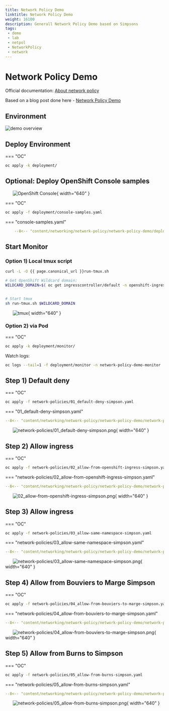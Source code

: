 ```yaml
---
title: Network Policy Demo
linktitle: Network Policy Demo
weight: 16100
description: Generall Network Policy Demo based on Simpsons
tags:
 - demo
 - lab
 - netpol
 - NetworkPolicy
 - network
---
```


# Network Policy Demo

Official documentation: [About network policy
](https://docs.openshift.com/container-platform/latest/networking/network_policy/about-network-policy.html)


Based on a blog post done here - [Network Policy Demo](https://examples.openshift.pub/networking/network-policy/OpenShiftSDN/​)


## Environment

![demo overview](demo-overview-v2.png)

## Deploy Environment

=== "OC"

```bash
oc apply -k deployment/
```

## Optional: Deploy OpenShift Console samples

&nbsp;&nbsp;&nbsp;&nbsp;&nbsp;&nbsp;![OpenShift Console](ocp-console.png){ width="640" }

=== "OC"

```bash
oc apply -f deployment/console-samples.yaml
```

=== "console-samples.yaml"

```yaml
    --8<-- "content/networking/network-policy/network-policy-demo/deployment/console-samples.yaml"
```


## Start Monitor

### Option 1) Local tmux script

```bash
curl -L -O {{ page.canonical_url }}run-tmux.sh

# Get OpenShift Wildcard domain:
WILDCARD_DOMAIN=$( oc get ingresscontroller/default -n openshift-ingress-operator -o jsonpath="{.status.domain}" )


# Start tmux
sh run-tmux.sh $WILDCARD_DOMAIN
```

&nbsp;&nbsp;&nbsp;&nbsp;&nbsp;&nbsp;![tmux](tmux-example.png){ width="640" }

### Option 2) via Pod 

=== "OC"

```bash
oc apply -k deployment/monitor/
```

Watch logs:

```bash
oc logs --tail=1 -f deployment/monitor -n network-policy-demo-monitor
```

## Step 1) Default deny


=== "OC"

```bash
oc apply -f network-policies/01_default-deny-simpson.yaml
```

=== "01_default-deny-simpson.yaml"

```yaml
--8<-- "content/networking/network-policy/network-policy-demo/network-policies/01_default-deny-simpson.yaml"
```


&nbsp;&nbsp;&nbsp;&nbsp;&nbsp;&nbsp;![network-policies/01_default-deny-simpson.png](network-policies/01_default-deny-simpson.png){ width="640" }

## Step 2) Allow ingress


=== "OC"

```bash
oc apply -f network-policies/02_allow-from-openshift-ingress-simpson.yaml
```

=== "network-policies/02_allow-from-openshift-ingress-simpson.yaml"

```yaml
--8<-- "content/networking/network-policy/network-policy-demo/network-policies/02_allow-from-openshift-ingress-simpson.yaml"
```


&nbsp;&nbsp;&nbsp;&nbsp;&nbsp;&nbsp;![02_allow-from-openshift-ingress-simpson.png](02_allow-from-openshift-ingress-simpson.png){ width="640" }



## Step 3) Allow ingress


=== "OC"

```bash
oc apply -f network-policies/03_allow-same-namespace-simpson.yaml
```

=== "network-policies/03_allow-same-namespace-simpson.yaml"

```yaml
--8<-- "content/networking/network-policy/network-policy-demo/network-policies/03_allow-same-namespace-simpson.yaml"
```


&nbsp;&nbsp;&nbsp;&nbsp;&nbsp;&nbsp;![network-policies/03_allow-same-namespace-simpson.png](network-policies/03_allow-same-namespace-simpson.png){ width="640" }


## Step 4) Allow from Bouviers to Marge Simpson


=== "OC"

```bash
oc apply -f network-policies/04_allow-from-bouviers-to-marge-simpson.yaml
```

=== "network-policies/04_allow-from-bouviers-to-marge-simpson.yaml"

```yaml
--8<-- "content/networking/network-policy/network-policy-demo/network-policies/04_allow-from-bouviers-to-marge-simpson.yaml"
```


&nbsp;&nbsp;&nbsp;&nbsp;&nbsp;&nbsp;![network-policies/04_allow-from-bouviers-to-marge-simpson.png](network-policies/04_allow-from-bouviers-to-marge-simpson.png){ width="640" }


## Step 5) Allow from Burns to Simpson


=== "OC"

```bash
oc apply -f network-policies/05_allow-from-burns-simpson.yaml
```

=== "network-policies/05_allow-from-burns-simpson.yaml"

```yaml
--8<-- "content/networking/network-policy/network-policy-demo/network-policies/05_allow-from-burns-simpson.yaml"
```


&nbsp;&nbsp;&nbsp;&nbsp;&nbsp;&nbsp;![network-policies/05_allow-from-burns-simpson.png](network-policies/05_allow-from-burns-simpson.png){ width="640" }





